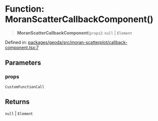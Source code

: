 # Function: MoranScatterCallbackComponent()

> **MoranScatterCallbackComponent**(`props`): `null` \| `Element`

Defined in: [packages/geoda/src/moran-scatterplot/callback-component.tsx:7](https://github.com/GeoDaCenter/openassistant/blob/7dec66552ed2da789768e26aca21ecb2918b5d3b/packages/geoda/src/moran-scatterplot/callback-component.tsx#L7)

## Parameters

### props

`CustomFunctionCall`

## Returns

`null` \| `Element`
